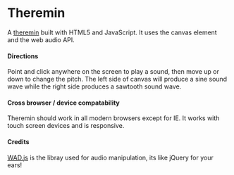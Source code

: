 Theremin
========

A [theremin](https://en.wikipedia.org/wiki/Theremin) built with HTML5 and JavaScript. It uses the canvas element and the web audio API.

#### Directions

Point and click anywhere on the screen to play a sound, then move up or down to change the pitch. The left side of canvas will produce a sine sound wave while the right side produces a sawtooth sound wave.


#### Cross browser / device compatability

Theremin should work in all modern browsers except for IE. It works with touch screen devices and is responsive.

#### Credits

[WAD.js](https://github.com/rserota/wad) is the libray used for audio manipulation, its like jQuery for your ears!
